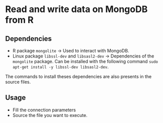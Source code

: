 Read and write data on MongoDB from R
==================================

## Dependencies
- R package `mongolite` -> Used to interact with MongoDB.
- Linux package `libssl-dev` and `libsasl2-dev` -> Dependencies of the `mongolite` package. Can be installed with the following command `sudo apt-get install -y libssl-dev libsasl2-dev`.

The commands to install theses dependencies are also presents in the source files.


## Usage

- Fill the connection parameters
- Source the file you want to execute.
